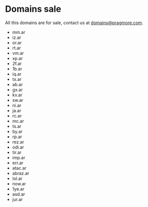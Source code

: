 Domains sale
============

All this domains are for sale, contact us at [domains@pragmore.com](domains@pragmore.com).

* mm.ar
* iz.ar
* or.ar
* rt.ar
* vm.ar
* xp.ar
* 2f.ar
* 1b.ar
* iq.ar
* tx.ar
* ab.ar
* gx.ar
* kv.ar
* sw.ar
* ni.ar
* ja.ar
* rc.ar
* mc.ar
* ts.ar
* by.ar
* rp.ar
* rez.ar
* odi.ar
* tir.ar
* imp.ar
* err.ar
* atac.ar
* abraz.ar
* lol.ar
* now.ar
* 1ye.ar
* asd.ar
* jur.ar
